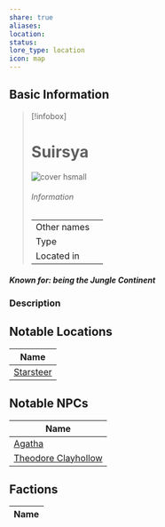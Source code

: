 ```yaml
---
share: true
aliases: 
location: 
status: 
lore_type: location
icon: map
---
```

## Basic Information
> [!infobox]
> # Suirsya
> ![cover hsmall](insertimage.png)
> ###### Information
> |   |  |
> | ---- | ---- |
> | Other names | |
> | Type | 
> | Located in | |
##### Known for: being the Jungle Continent
### Description
## Notable Locations
| Name                                              |
| ------------------------------------------------- |
| [Starsteer](../Settlements/Starsteer.md) |

## Notable NPCs
| Name                                                 |
| ---------------------------------------------------- |
| [Agatha](../../../Agatha.md)                           |
| [Theodore Clayhollow](../../../Theodore%20Clayhollow.md) |

## Factions
| Name |
| ---- |
